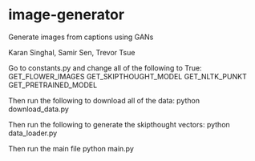 # image-generator
Generate images from captions using GANs

Karan Singhal, Samir Sen, Trevor Tsue


Go to constants.py and change all of the following to True:
GET_FLOWER_IMAGES 
GET_SKIPTHOUGHT_MODEL
GET_NLTK_PUNKT
GET_PRETRAINED_MODEL

Then run the following to download all of the data:
python download_data.py

Then run the following to generate the skipthought vectors:
python data_loader.py

Then run the main file
python main.py

